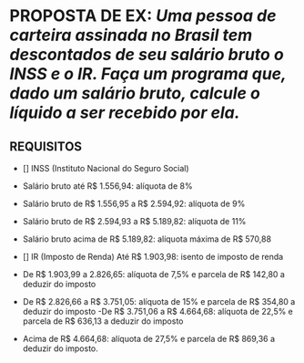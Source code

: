 # PROPOSTA DE EX: *Uma pessoa de carteira assinada no Brasil tem descontados de seu salário bruto o INSS e o IR. Faça um programa que, dado um salário bruto, calcule o líquido a ser recebido por ela.*

## REQUISITOS

- [] INSS (Instituto Nacional do Seguro Social)
- Salário bruto até R$ 1.556,94: alíquota de 8%
- Salário bruto de R$ 1.556,95 a R$ 2.594,92: alíquota de 9%
- Salário bruto de R$ 2.594,93 a R$ 5.189,82: alíquota de 11%
- Salário bruto acima de R$ 5.189,82: alíquota máxima de R$ 570,88

- [] IR (Imposto de Renda)
Até R$ 1.903,98: isento de imposto de renda
- De R$ 1.903,99 a 2.826,65: alíquota de 7,5% e parcela de R$ 142,80 a deduzir do imposto
- De R$ 2.826,66 a R$ 3.751,05: alíquota de 15% e parcela de R$ 354,80 a deduzir do imposto
-De R$ 3.751,06 a R$ 4.664,68: alíquota de 22,5% e parcela de R$ 636,13 a deduzir do imposto
- Acima de R$ 4.664,68: alíquota de 27,5% e parcela de R$ 869,36 a deduzir do imposto.